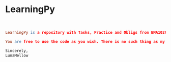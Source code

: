 # LearningPy

<br>

```lex
LearningPy is a repository with Tasks, Practice and Obligs from BMA1020 at NTNU.
```
```lex
You are free to use the code as you wish. There is no such thing as my code or your code. It's ours <3
```

```lex
Sincerely,
LunaMellow
```
